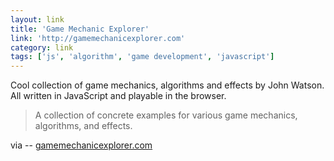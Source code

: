 ```yaml
---
layout: link
title: 'Game Mechanic Explorer'
link: 'http://gamemechanicexplorer.com'
category: link
tags: ['js', 'algorithm', 'game development', 'javascript']
---
```


Cool collection of game mechanics, algorithms and effects by John Watson. All written in JavaScript and playable in the browser.

> A collection of concrete examples for various game mechanics, algorithms, and effects.

via -- [gamemechanicexplorer.com](http://gamemechanicexplorer.com)